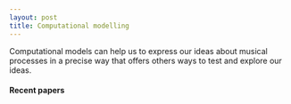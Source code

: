```yaml
---
layout: post
title: Computational modelling
---
```


Computational models can help us to express our ideas about musical processes in a precise way that offers others ways to test and explore our ideas. 

#### Recent papers

<!-- <script src="https://bibbase.org/show?bib=https%3A%2F%2Ftuomaseerola.github.io%2FEerola.bib&commas=true&jsonp=1&filter=keyword:Computational,type:article&folding=0&theme=simple&limit=5&hidemenu=true&authorFirst=true"></script>
 -->
<script src="https://bibbase.org/show?bib=https%3A%2F%2Ftuomaseerola.github.io%2FEerola.bib&commas=true&jsonp=1&authorFirst=true&filter=keyword:Computational"></script>

